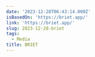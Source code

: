 ```yaml
---
date: '2023-12-28T06:43:14.000Z'
isBasedOn: 'https://briet.app/'
link: 'https://briet.app/'
slug: 2023-12-28-briet
tags:
  - Media
title: BRIET
---
```


